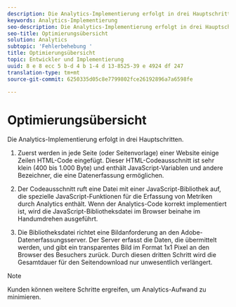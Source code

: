 ```yaml
---
description: Die Analytics-Implementierung erfolgt in drei Hauptschritten.
keywords: Analytics-Implementierung
seo-description: Die Analytics-Implementierung erfolgt in drei Hauptschritten.
seo-title: Optimierungsübersicht
solution: Analytics
subtopic: 'Fehlerbehebung '
title: Optimierungsübersicht
topic: Entwickler und Implementierung
uuid: 8 e 8 ecc 5 b-d 4 b 1-4 d 13-8525-39 e 4924 df 247
translation-type: tm+mt
source-git-commit: 6250335d05c8e7799802fce26192896a7a6598fe

---
```



# Optimierungsübersicht

Die Analytics-Implementierung erfolgt in drei Hauptschritten.

1. Zuerst werden in jede Seite (oder Seitenvorlage) einer Website einige Zeilen HTML-Code eingefügt. Dieser HTML-Codeausschnitt ist sehr klein (400 bis 1.000 Byte) und enthält JavaScript-Variablen und andere Bezeichner, die eine Datenerfassung ermöglichen.
1. Der Codeausschnitt ruft eine Datei mit einer JavaScript-Bibliothek auf, die spezielle JavaScript-Funktionen für die Erfassung von Metriken durch Analytics enthält. Wenn der Analytics-Code korrekt implementiert ist, wird die JavaScript-Bibliotheksdatei im Browser beinahe im Handumdrehen ausgeführt.

1. Die Bibliotheksdatei richtet eine Bildanforderung an den Adobe-Datenerfassungsserver. Der Server erfasst die Daten, die übermittelt werden, und gibt ein transparentes Bild im Format 1x1 Pixel an den Browser des Besuchers zurück. Durch diesen dritten Schritt wird die Gesamtdauer für den Seitendownload nur unwesentlich verlängert.

>[!NOTE]
>
>Kunden können weitere Schritte ergreifen, um Analytics-Aufwand zu minimieren.

